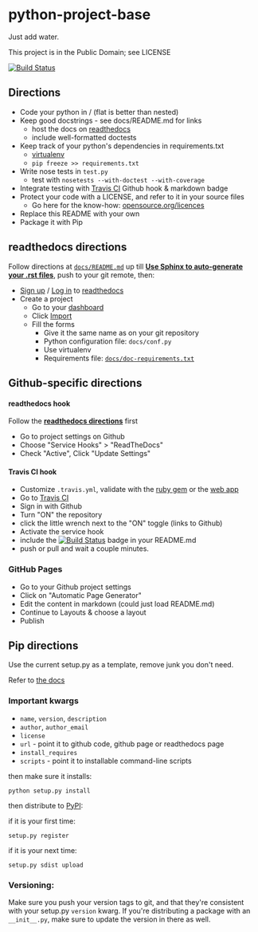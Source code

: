 python-project-base
===================

Just add water.

This project is in the Public Domain; see LICENSE

[![Build Status][2.1]][2.2]

## Directions

  * Code your python in / (flat is better than nested)
  * Keep good docstrings - see docs/README.md for links
    * host the docs on [readthedocs][0]
    * include well-formatted doctests
  * Keep track of your python's dependencies in requirements.txt
    * [virtualenv][1]
    * `pip freeze >> requirements.txt`
  * Write nose tests in `test.py`
    * test with `nosetests --with-doctest --with-coverage`
  * Integrate testing with [Travis CI][1] Github hook & markdown badge
  * Protect your code with a LICENSE, and refer to it in your source files
    * Go here for the know-how: [opensource.org/licences][5]
  * Replace this README with your own
  * Package it with Pip

## readthedocs directions

Follow directions at [`docs/README.md`](docs/README.md) up till [**Use Sphinx to auto-generate your .rst files**](/docs/README.md#use-sphinx-to-auto-generate-your-.rst-files), push to your git remote, then:

  * [Sign up][0.1] / [Log in][0.2] to [readthedocs][0]
  * Create a project
    * Go to your [dashboard][0.3]
    * Click [Import][0.4]
    * Fill the forms
      * Give it the same name as on your git repository
      * Python configuration file: `docs/conf.py`
      * Use virtualenv
      * Requirements file: [`docs/doc-requirements.txt`](/docs/doc-requirements.txt)

## Github-specific directions

#### readthedocs hook
Follow the [**readthedocs directions**](#readthedocs-directions) first
  * Go to project settings on Github
  * Choose "Service Hooks" > "ReadTheDocs"
  * Check "Active", Click "Update Settings"

#### Travis CI hook
  * Customize `.travis.yml`, validate with the [ruby gem][2.3] or the [web app][2.4]
  * Go to [Travis CI][3]
  * Sign in with Github
  * Turn "ON" the repository
  * click the little wrench next to the "ON" toggle (links to Github)
  * Activate the service hook
  * include the [![Build Status][2.1]][2.2] badge in your README.md
  * push or pull and wait a couple minutes.

### GitHub Pages
  * Go to your Github project settings
  * Click on "Automatic Page Generator"
  * Edit the content in markdown (could just load README.md)
  * Continue to Layouts & choose a layout
  * Publish


## Pip directions
Use the current setup.py as a template, remove junk you don't need.

Refer to [the docs][4]

### Important kwargs
  * `name`, `version`, `description`
  * `author`, `author_email`
  * `license`
  * `url` - point it to github code, github page or readthedocs page
  * `install_requires`
  * `scripts` - point it to installable command-line scripts

then make sure it installs:
```
python setup.py install
```

then distribute to [PyPI][3]:

if it is your first time:
```
setup.py register
```

if it is your next time:
```
setup.py sdist upload
```

### Versioning:
Make sure you push your version tags to git, and that they're consistent with your setup.py `version` kwarg. If you're distributing a package with an `__init__.py`, make sure to update the version in there as well.

[0]: https://readthedocs.org
  [0.1]: https://readthedocs.org/accounts/register/
  [0.2]: https://readthedocs.org/accounts/login/
  [0.3]: https://readthedocs.org/dashboard/
  [0.4]: https://readthedocs.org/dashboard/import/
[1]: https://github.com/pypa/virtualenv
[2]: https://travis-ci.org
  [2.1]: https://travis-ci.org/jameh/python-project-base.png
  [2.2]: https://travis-ci.org/jameh/python-project-base
  [2.3]: http://about.travis-ci.org/docs/user/travis-lint/
  [2.4]: http://lint.travis-ci.org/
[3]: https://pypi.python.org/pypi
[4]: http://pythonhosted.org/distribute/
[5]: http://opensource.org/licenses/

